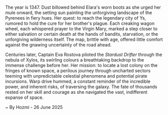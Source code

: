 
The year is 1347.  Dust billowed behind Elara's worn boots as she urged her mule onward, the setting sun painting the unforgiving landscape of the Pyrenees in fiery hues.  Her quest: to reach the legendary city of Ys, rumored to hold the cure for her brother's plague.  Each creaking wagon wheel, each whispered prayer to the Virgin Mary, marked a step closer to either salvation or certain death at the hands of bandits, starvation, or the unforgiving wilderness itself.  The map, brittle with age, offered little comfort against the gnawing uncertainty of the road ahead.

Centuries later, Captain Eva Rostova piloted the *Stardust Drifter* through the nebula of Xylos, its swirling colours a breathtaking backdrop to the immense challenge before her.  Her mission: to locate a lost colony on the fringes of known space, a perilous journey through uncharted sectors teeming with unpredictable celestial phenomena and potential pirate incursions.  Warp drive hummed, a constant reminder of the incredible power, and inherent risks, of traversing the galaxy. The fate of thousands rested on her skill and courage as she navigated the vast, indifferent expanse of space.

~ By Hozmi - 26 June 2025
